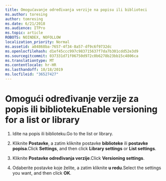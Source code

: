 ```yaml
---
title: Omogućavanje određivanja verzije na popisu ili biblioteci
ms.author: toresing
author: tomresing
ms.date: 6/21/2018
ms.audience: ITPro
ms.topic: article
ROBOTS: NOINDEX, NOFOLLOW
localization_priority: Normal
ms.assetid: a84868ba-7657-4f34-8a57-df9c6f9732dc
ms.openlocfilehash: d1ef45ccc997c983715637f7da7b301cdd52e3d9
ms.sourcegitcommit: 037331d71f06750d972c0b6278b23bb15c4806ca
ms.translationtype: MT
ms.contentlocale: hr-HR
ms.lasthandoff: 10/18/2019
ms.locfileid: "36527427"
---
```

# <a name="enable-versioning-for-a-list-or-library"></a><span data-ttu-id="0f904-102">Omogući određivanje verzije za popis ili biblioteku</span><span class="sxs-lookup"><span data-stu-id="0f904-102">Enable versioning for a list or library</span></span>

1. <span data-ttu-id="0f904-103">Idite na popis ili biblioteku.</span><span class="sxs-lookup"><span data-stu-id="0f904-103">Go to the list or library.</span></span>
    
2. <span data-ttu-id="0f904-104">Kliknite **Postavke**, a zatim kliknite postavke **biblioteke** ili **postavke popisa**.</span><span class="sxs-lookup"><span data-stu-id="0f904-104">Click **Settings**, and then click **Library settings** or **List settings**.</span></span>
    
3. <span data-ttu-id="0f904-105">Kliknite **Postavke određivanja verzije**.</span><span class="sxs-lookup"><span data-stu-id="0f904-105">Click **Versioning settings**.</span></span>
    
4. <span data-ttu-id="0f904-106">Odaberite postavke koje želite, a zatim kliknite **u redu**.</span><span class="sxs-lookup"><span data-stu-id="0f904-106">Select the settings you want, and then click **OK**.</span></span>
    


